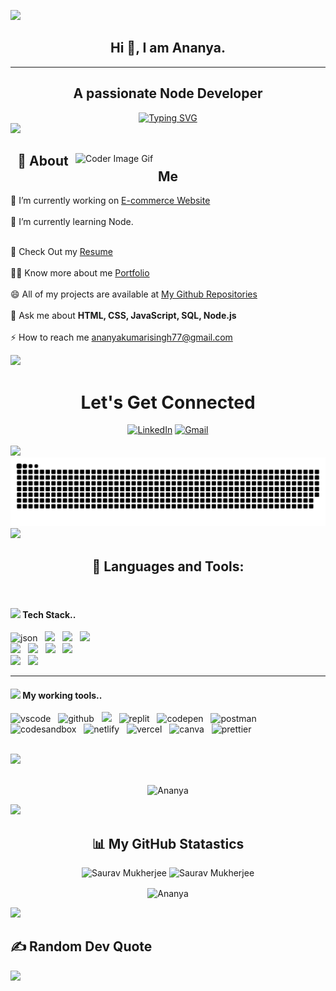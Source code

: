 ![](https://raw.githubusercontent.com/halfrost/halfrost/master/icons/header_.png)
<div>
 <h2 align="center">Hi 👋, I am Ananya.</h2>
<hr>
<h2 align="center">A passionate Node Developer</h2>
<div align="center"><a href="https://git.io/typing-svg"><img src="https://readme-typing-svg.demolab.com?font=Fira+Code&pause=1000&width=435&lines=Hi!+My+self+Ananya.;I+am+a+Node+developer.;Interested+with+working+with+Team.;Curious+to+learn+new+things+!" alt="Typing SVG" /></a></div>
  
<img src='https://raw.githubusercontent.com/andreasbm/readme/master/assets/lines/colored.png' />
  
<div>
 <img align="right" alt="Coder Image Gif" width="400" src="https://camo.githubusercontent.com/5a249fff657eb22fb372ea50a8553b59551fd78ea5df602fc08e3ec1e8e95bb2/68747470733a2f2f63646e2e6472696262626c652e636f6d2f75736572732f313935313138322f73637265656e73686f74732f343536303832332f383030783630302e676966">
  
<h2 align="center">💫  About Me </h2>
  
 🔭 I’m currently working on <a href="https://alpine-ebrand.netlify.app/html/login">E-commerce Website</a>
  <br><br>
 🌱 I’m currently learning Node.
  <br><br>
 <!-- 👯 I’m looking to collaborate on ...<br><br> -->
 🤔 Check Out my <a href="https://drive.google.com/file/d/1Q8h7n7NZzntb8nKXSRGrFnjtI7HxaKXs/view">Resume</a>
  <br><br>
 👨‍💻  Know more about me <a href="https://ananyakumarisingh.github.io">Portfolio</a>
  <br><br>
 😄 All of my projects are available at <a href="https://github.com/ananyakumarisingh">My Github Repositories</a>
  <br><br>
 💬 Ask me about **HTML, CSS, JavaScript, SQL, Node.js**
  <br><br>
 ⚡ How to reach me ananyakumarisingh77@gmail.com
  
<img src='https://raw.githubusercontent.com/andreasbm/readme/master/assets/lines/colored.png' />
  
<h1 align="center">Let's Get Connected</h1>
<div align="center">
 <a  href="https://www.linkedin.com/in/ananya-kumari-singh-b06564248/" target="_blank"><img alt="LinkedIn" src="https://img.shields.io/badge/linkedin%20-%230077B5.svg?&style=for-the-badge&logo=linkedin&logoColor=white" /></a>
<!-- <a href="" target="_blank"><img src="https://img.shields.io/badge/twitter-%2300acee.svg?&style=for-the-badge&logo=twitter&logoColor=white&alt=twitter" /></a> -->
<a href="mailto:ananyakumarisingh77@gmail.com"><img  alt="Gmail" src="https://img.shields.io/badge/Gmail-D14836?style=for-the-badge&logo=gmail&logoColor=white" />
</div>
<br />
<img src='https://raw.githubusercontent.com/andreasbm/readme/master/assets/lines/colored.png' />
  
<div align="center">
  <a href="https://1999azzar.github.io/1999AZZAR/">
  <img  src="https://github.com/1999AZZAR/1999AZZAR/blob/main/resources/img/grid-snake.svg" alt="snake" /></a>
</div>
 <img src='https://raw.githubusercontent.com/andreasbm/readme/master/assets/lines/colored.png' /> 
 
<h2 align="center">🚀 Languages and Tools: </h2>
<br/>
<h4><img src="https://media.giphy.com/media/iY8CRBdQXODJSCERIr/giphy.gif" width="30px">&nbsp;Tech Stack..</h4>
<p >
<img src="https://img.shields.io/badge/Node.js-43853D?style=for-the-badge&logo=node.js&logoColor=white" alt="json" />&nbsp;&nbsp;
<img src="https://img.shields.io/badge/express.js-%23404d59.svg?style=for-the-badge&logo=express&logoColor=%2361DAFB" />&nbsp;&nbsp;
<img src="https://img.shields.io/badge/MongoDB-%234ea94b.svg?style=for-the-badge&logo=mongodb&logoColor=white" />&nbsp;&nbsp;
<img src="https://img.shields.io/badge/NPM-%23000000.svg?style=for-the-badge&logo=npm&logoColor=white" />&nbsp;&nbsp;
<br/>
<img src="https://img.shields.io/badge/html5%20-%23e34f26.svg?&style=for-the-badge&logo=html5&logoColor=white" />&nbsp;&nbsp;
<img src="https://img.shields.io/badge/css3%20-%231572B6.svg?&style=for-the-badge&logo=css3&logoColor=white" />&nbsp;&nbsp;
<img src="https://img.shields.io/badge/javascript%20-%23F7DF1.svg?&style=for-the-badge&logo=javascript&logoColor=white" />&nbsp;&nbsp;
<img src="https://img.shields.io/badge/react-%2320232a.svg?style=for-the-badge&logo=react&logoColor=%2361DAFB" />&nbsp;&nbsp;
<br/>
<img src="https://img.shields.io/badge/bootstrap-%23563D7C.svg?style=for-the-badge&logo=bootstrap&logoColor=white" />&nbsp;&nbsp;
<img src="https://img.shields.io/badge/mui-%231572B6.svg?style=for-the-badge&logo=mui&logoColor=white" />&nbsp;&nbsp;
<br/>

</p>
<hr>
<h4><img src="https://media.giphy.com/media/iY8CRBdQXODJSCERIr/giphy.gif" width="30px">&nbsp;My working tools..</h4>
<p>
  <img src="https://img.shields.io/badge/VSCode-0078D4?style=for-the-badge&logo=visual%20studio%20code&logoColor=white" alt="vscode" />&nbsp;&nbsp;
  <img src="https://img.shields.io/badge/GitHub-100000?style=for-the-badge&logo=github&logoColor=white" alt="github"/>&nbsp;&nbsp;
  <img src="https://img.shields.io/badge/Git%20-%23F7DF1E.svg?&style=for-the-badge&color=blue&logo=Git&logoColor=white" />&nbsp;&nbsp;
  <img src="https://img.shields.io/badge/replit-667881?style=for-the-badge&logo=replit&logoColor=white" alt="replit" />&nbsp;&nbsp;
 <img src="https://img.shields.io/badge/Codepen-000000?style=for-the-badge&logo=codepen&logoColor=white" alt="codepen" />&nbsp;&nbsp;
 <img src="https://img.shields.io/badge/Postman-FF6C37?style=for-the-badge&logo=Postman&logoColor=white" alt="postman"/>&nbsp;&nbsp;
 <br/>
  <img src="https://img.shields.io/badge/Codesandbox-000000?style=for-the-badge&logo=CodeSandbox&logoColor=white" alt="codesandbox" />&nbsp;&nbsp;
  <img src="https://img.shields.io/badge/Netlify-00C7B7?style=for-the-badge&logo=netlify&logoColor=white" alt="netlify" />&nbsp;&nbsp;
  <img src="https://img.shields.io/badge/Vercel-000000?style=for-the-badge&logo=vercel&logoColor=white" alt="vercel" />&nbsp;&nbsp;
  <img src="https://img.shields.io/badge/Canva-%2300C4CC.svg?&style=for-the-badge&logo=Canva&logoColor=white" alt="canva" />&nbsp;&nbsp;
  <img src="https://img.shields.io/badge/prettier-1A2C34?style=for-the-badge&logo=prettier&logoColor=F7BA3E" alt="prettier" />&nbsp;&nbsp;
</p>
<br/>
<img src='https://raw.githubusercontent.com/andreasbm/readme/master/assets/lines/colored.png' />
</div>
<br/>
<p align="center"> <img src="https://komarev.com/ghpvc/?username=ananyakumarisingh&label=Profile%20views&color=0e75b6&style=flat" alt="Ananya" /> </p>
 <img src='https://raw.githubusercontent.com/andreasbm/readme/master/assets/lines/colored.png' /> 
<h2 align="center">📊 My GitHub Statastics </h2>

<!--  <table align ="center"> -->
 <div align ="center">
  <tr>
<td><img src="https://github-readme-stats.vercel.app/api?username=ananyakumarisingh&include_all_commits=true&count_private=true&show_icons=true&line_height=20&title_color=7A7ADB&icon_color=2234AE&text_color=D3D3D3&bg_color=0,000000,130F40" alt="Saurav Mukherjee" />
    <td><img src="https://github-readme-stats.vercel.app/api/top-langs?username=ananyakumarisingh&show_icons=true&locale=en&layout=compact&title_color=7A7ADB&icon_color=2234AE&text_color=D3D3D3&bg_color=0,000000,130F40" alt="Saurav Mukherjee" /></td>
  </tr>
  </div>
 
<!-- </table> -->

<div align="center">
<p><img align="center" src="https://github-readme-streak-stats.herokuapp.com/?user=ananyakumarisingh&theme=dark" alt="Ananya" /></p>
  </div>
</div>
<img src='https://raw.githubusercontent.com/andreasbm/readme/master/assets/lines/colored.png' /> 
 <h2> ✍️ Random Dev Quote </h2>
 <img src='https://quotes-github-readme.vercel.app/api?type=horizontal&theme=radical'/> 

</div>
